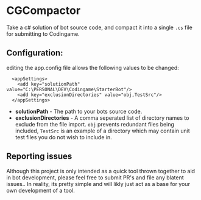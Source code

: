 # CGCompactor
Take a c# solution of bot source code, and compact it into a single `.cs` file for submitting to Codingame.

## Configuration:
editing the app.config file allows the following values to be changed:
```
  <appSettings>
    <add key="solutionPath" value="C:\PERSONAL\DEV\Codingame\StarterBot"/>
    <add key="exclusionDirectories" value="obj,TestSrc"/>
  </appSettings>
```

- **solutionPath** - The path to your bots source code.
- **exclusionDirectories** - A comma seperated list of directory names to exclude from the file import. `obj` prevents redundant files being included, `TestSrc` is an example of a directory which may contain unit test files you do not wish to include in.

## Reporting issues
Although this project is only intended as a quick tool thrown together to aid in bot development, please feel free to submit PR's and file any blatent issues.. In reality, its pretty simple and will likly just act as a base for your own development of a tool.